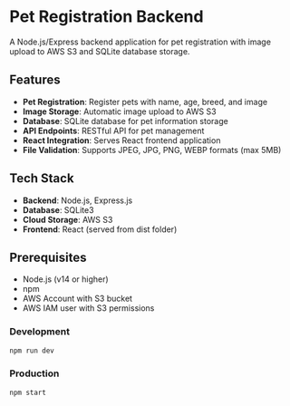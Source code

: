 # Pet Registration Backend

A Node.js/Express backend application for pet registration with image upload to AWS S3 and SQLite database storage.

## Features

- **Pet Registration**: Register pets with name, age, breed, and image
- **Image Storage**: Automatic image upload to AWS S3
- **Database**: SQLite database for pet information storage
- **API Endpoints**: RESTful API for pet management
- **React Integration**: Serves React frontend application
- **File Validation**: Supports JPEG, JPG, PNG, WEBP formats (max 5MB)

## Tech Stack

- **Backend**: Node.js, Express.js
- **Database**: SQLite3
- **Cloud Storage**: AWS S3
- **Frontend**: React (served from dist folder)

## Prerequisites

- Node.js (v14 or higher)
- npm
- AWS Account with S3 bucket
- AWS IAM user with S3 permissions

### Development

```bash
npm run dev
```

### Production

```bash
npm start
```

